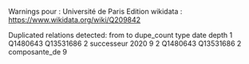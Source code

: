 Warnings pour : Université de Paris
Edition wikidata : https://www.wikidata.org/wiki/Q209842 

Duplicated relations detected:
      from        to dupe_count          type date depth
1 Q1480643 Q13531686          2    successeur 2020     9
2 Q1480643 Q13531686          2 composante_de <NA>     9 

